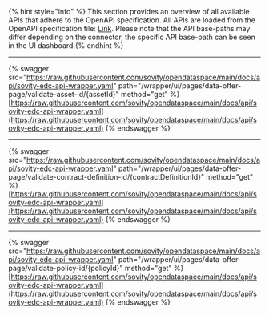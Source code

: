 {% hint style="info" %} This section provides an overview of all available APIs that adhere to the OpenAPI specification. All APIs are loaded from the OpenAPI specification file: <a href="https://raw.githubusercontent.com/sovity/opendataspace/main/docs/api/sovity-edc-api-wrapper.yaml">Link</a>. Please note that the API base-paths may differ depending on the connector, the specific API base-path can be seen in the UI dashboard.{% endhint %}

---------------------------------------

{% swagger src="https://raw.githubusercontent.com/sovity/opendataspace/main/docs/api/sovity-edc-api-wrapper.yaml" path="/wrapper/ui/pages/data-offer-page/validate-asset-id/{assetId}" method="get" %}
[https://raw.githubusercontent.com/sovity/opendataspace/main/docs/api/sovity-edc-api-wrapper.yaml](https://raw.githubusercontent.com/sovity/opendataspace/main/docs/api/sovity-edc-api-wrapper.yaml)
{% endswagger %}

---------------------------------------

{% swagger src="https://raw.githubusercontent.com/sovity/opendataspace/main/docs/api/sovity-edc-api-wrapper.yaml" path="/wrapper/ui/pages/data-offer-page/validate-contract-definition-id/{contractDefinitionId}" method="get" %}
[https://raw.githubusercontent.com/sovity/opendataspace/main/docs/api/sovity-edc-api-wrapper.yaml](https://raw.githubusercontent.com/sovity/opendataspace/main/docs/api/sovity-edc-api-wrapper.yaml)
{% endswagger %}

---------------------------------------

{% swagger src="https://raw.githubusercontent.com/sovity/opendataspace/main/docs/api/sovity-edc-api-wrapper.yaml" path="/wrapper/ui/pages/data-offer-page/validate-policy-id/{policyId}" method="get" %}
[https://raw.githubusercontent.com/sovity/opendataspace/main/docs/api/sovity-edc-api-wrapper.yaml](https://raw.githubusercontent.com/sovity/opendataspace/main/docs/api/sovity-edc-api-wrapper.yaml)
{% endswagger %}
